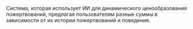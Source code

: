 Система, которая использует ИИ для динамического ценообразования пожертвований, предлагая пользователям разные суммы в зависимости от их истории пожертвований и поведения.
